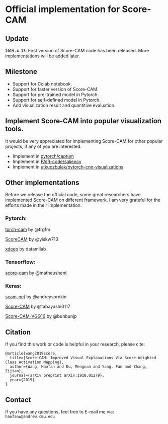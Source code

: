 # Official implementation for Score-CAM

## Update
**`2019.4.13`**: First version of Score-CAM code has been released. More implementations will be added later.

## Milestone
* Support for Colab notebook.
* Support for faster version of Score-CAM.
* Support for pre-trained model in Pytorch.
* Support for self-defined model in Pytorch.
* Add visualization result and quantitive evaluation.

## Implement Score-CAM into popular visualization tools.
It would be very appreciated for implementing Score-CAM for other popular projects, if any of you are interested.
* Implement in [pytorch/captum](https://github.com/pytorch/captum)
* Implement in [PAIR-code/saliency](https://github.com/PAIR-code/saliency)
* Implement in [utkuozbulak/pytorch-cnn-visualizations](https://github.com/utkuozbulak/pytorch-cnn-visualizations)

## Other implementations
Before we release the official code, some great researchers have implemented Score-CAM on different framework. 
I am very grateful for the efforts made in their implementation.

### Pytorch:

[torch-cam](https://github.com/frgfm/torch-cam) by @frgfm

[ScoreCAM](https://github.com/yiskw713/ScoreCAM) by @yiskw713

[xdeep](https://github.com/datamllab/xdeep) by datamllab

### Tensorflow:

[score-cam](https://github.com/matheushent/score-cam) by @matheushent

### Keras:

[scam-net](https://github.com/andreysorokin/scam-net) by @andreysorokin

[Score-CAM](https://github.com/tabayashi0117/Score-CAM) by @tabayashi0117

[Score-CAM-VGG16](https://github.com/bunbunjp/Score-CAM-VGG16) by @bunbunjp


## Citation
If you find this work or code is helpful in your research, please cite:
```
@article{wang2019score,
  title={Score-CAM: Improved Visual Explanations Via Score-Weighted Class Activation Mapping},
  author={Wang, Haofan and Du, Mengnan and Yang, Fan and Zhang, Zijian},
  journal={arXiv preprint arXiv:1910.01279},
  year={2019}
}
```

## Contact
If you have any questions, feel free to E-mail me via: `haofanw@andrew.cmu.edu`

